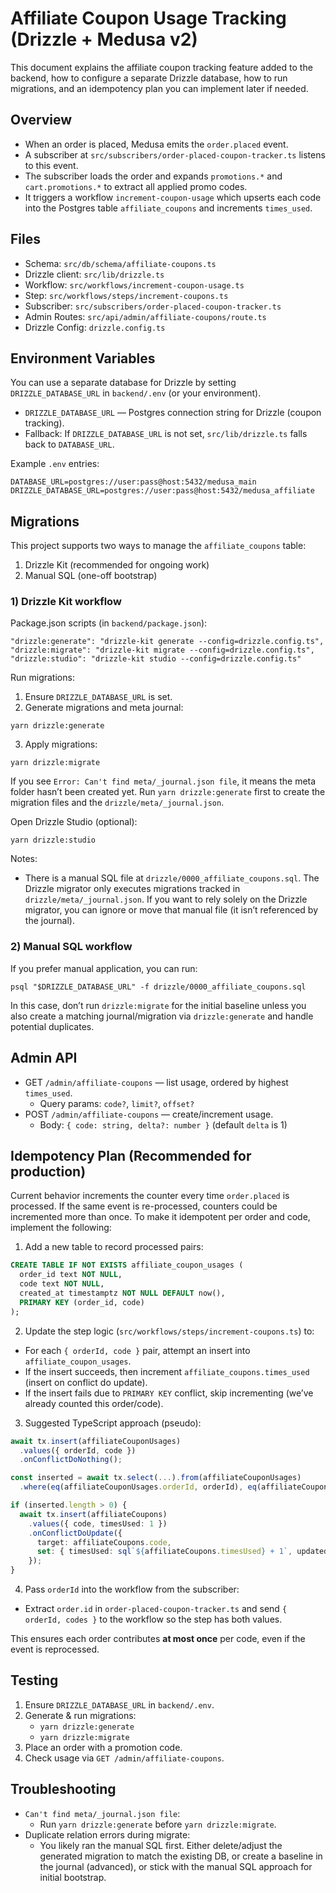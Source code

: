 # Affiliate Coupon Usage Tracking (Drizzle + Medusa v2)

This document explains the affiliate coupon tracking feature added to the backend, how to configure a separate Drizzle database, how to run migrations, and an idempotency plan you can implement later if needed.

## Overview

- When an order is placed, Medusa emits the `order.placed` event.
- A subscriber at `src/subscribers/order-placed-coupon-tracker.ts` listens to this event.
- The subscriber loads the order and expands `promotions.*` and `cart.promotions.*` to extract all applied promo codes.
- It triggers a workflow `increment-coupon-usage` which upserts each code into the Postgres table `affiliate_coupons` and increments `times_used`.

## Files

- Schema: `src/db/schema/affiliate-coupons.ts`
- Drizzle client: `src/lib/drizzle.ts`
- Workflow: `src/workflows/increment-coupon-usage.ts`
- Step: `src/workflows/steps/increment-coupons.ts`
- Subscriber: `src/subscribers/order-placed-coupon-tracker.ts`
- Admin Routes: `src/api/admin/affiliate-coupons/route.ts`
- Drizzle Config: `drizzle.config.ts`

## Environment Variables

You can use a separate database for Drizzle by setting `DRIZZLE_DATABASE_URL` in `backend/.env` (or your environment).

- `DRIZZLE_DATABASE_URL` — Postgres connection string for Drizzle (coupon tracking).
- Fallback: If `DRIZZLE_DATABASE_URL` is not set, `src/lib/drizzle.ts` falls back to `DATABASE_URL`.

Example `.env` entries:

```
DATABASE_URL=postgres://user:pass@host:5432/medusa_main
DRIZZLE_DATABASE_URL=postgres://user:pass@host:5432/medusa_affiliate
```

## Migrations

This project supports two ways to manage the `affiliate_coupons` table:

1. Drizzle Kit (recommended for ongoing work)
2. Manual SQL (one-off bootstrap)

### 1) Drizzle Kit workflow

Package.json scripts (in `backend/package.json`):

```
"drizzle:generate": "drizzle-kit generate --config=drizzle.config.ts",
"drizzle:migrate": "drizzle-kit migrate --config=drizzle.config.ts",
"drizzle:studio": "drizzle-kit studio --config=drizzle.config.ts"
```

Run migrations:

1. Ensure `DRIZZLE_DATABASE_URL` is set.
2. Generate migrations and meta journal:

```
yarn drizzle:generate
```

3. Apply migrations:

```
yarn drizzle:migrate
```

If you see `Error: Can't find meta/_journal.json file`, it means the meta folder hasn’t been created yet. Run `yarn drizzle:generate` first to create the migration files and the `drizzle/meta/_journal.json`.

Open Drizzle Studio (optional):

```
yarn drizzle:studio
```

Notes:
- There is a manual SQL file at `drizzle/0000_affiliate_coupons.sql`. The Drizzle migrator only executes migrations tracked in `drizzle/meta/_journal.json`. If you want to rely solely on the Drizzle migrator, you can ignore or move that manual file (it isn’t referenced by the journal).

### 2) Manual SQL workflow

If you prefer manual application, you can run:

```
psql "$DRIZZLE_DATABASE_URL" -f drizzle/0000_affiliate_coupons.sql
```

In this case, don’t run `drizzle:migrate` for the initial baseline unless you also create a matching journal/migration via `drizzle:generate` and handle potential duplicates.

## Admin API

- GET `/admin/affiliate-coupons` — list usage, ordered by highest `times_used`.
  - Query params: `code?`, `limit?`, `offset?`
- POST `/admin/affiliate-coupons` — create/increment usage.
  - Body: `{ code: string, delta?: number }` (default `delta` is 1)

## Idempotency Plan (Recommended for production)

Current behavior increments the counter every time `order.placed` is processed. If the same event is re-processed, counters could be incremented more than once. To make it idempotent per order and code, implement the following:

1. Add a new table to record processed pairs:

```sql
CREATE TABLE IF NOT EXISTS affiliate_coupon_usages (
  order_id text NOT NULL,
  code text NOT NULL,
  created_at timestamptz NOT NULL DEFAULT now(),
  PRIMARY KEY (order_id, code)
);
```

2. Update the step logic (`src/workflows/steps/increment-coupons.ts`) to:

- For each `{ orderId, code }` pair, attempt an insert into `affiliate_coupon_usages`.
- If the insert succeeds, then increment `affiliate_coupons.times_used` (insert on conflict do update).
- If the insert fails due to `PRIMARY KEY` conflict, skip incrementing (we’ve already counted this order/code).

3. Suggested TypeScript approach (pseudo):

```ts
await tx.insert(affiliateCouponUsages)
  .values({ orderId, code })
  .onConflictDoNothing();

const inserted = await tx.select(...).from(affiliateCouponUsages)
  .where(eq(affiliateCouponUsages.orderId, orderId), eq(affiliateCouponUsages.code, code));

if (inserted.length > 0) {
  await tx.insert(affiliateCoupons)
    .values({ code, timesUsed: 1 })
    .onConflictDoUpdate({
      target: affiliateCoupons.code,
      set: { timesUsed: sql`${affiliateCoupons.timesUsed} + 1`, updatedAt: new Date() },
    });
}
```

4. Pass `orderId` into the workflow from the subscriber:
- Extract `order.id` in `order-placed-coupon-tracker.ts` and send `{ orderId, codes }` to the workflow so the step has both values.

This ensures each order contributes **at most once** per code, even if the event is reprocessed.

## Testing

1. Ensure `DRIZZLE_DATABASE_URL` in `backend/.env`.
2. Generate & run migrations:
   - `yarn drizzle:generate`
   - `yarn drizzle:migrate`
3. Place an order with a promotion code.
4. Check usage via `GET /admin/affiliate-coupons`.

## Troubleshooting

- `Can't find meta/_journal.json file`:
  - Run `yarn drizzle:generate` before `yarn drizzle:migrate`.
- Duplicate relation errors during migrate:
  - You likely ran the manual SQL first. Either delete/adjust the generated migration to match the existing DB, or create a baseline in the journal (advanced), or stick with the manual SQL approach for initial bootstrap.

